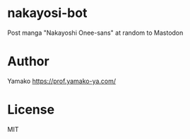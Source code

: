 # nakayosi-bot
Post manga "Nakayoshi Onee-sans" at random to Mastodon 

# Author
Yamako https://prof.yamako-ya.com/

# License
MIT
